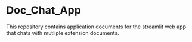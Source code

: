# Doc_Chat_App
 This repository contains application documents for the streamlit web app that chats with mutliple extension documents.
